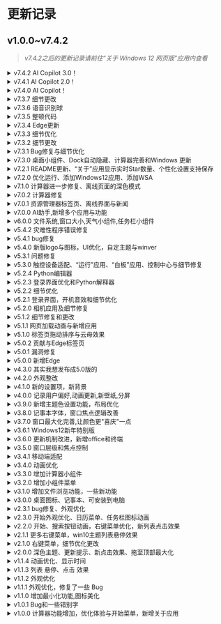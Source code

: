 # 更新记录
## v1.0.0~v7.4.2
> *v7.4.2之后的更新记录请前往“关于 Windows 12 网页版”应用内查看*


<details><summary><span>v7.4.2</span> AI Copilot 3.0！</summary><p>
	&emsp;&emsp;-(更新来自@NB-Group)<br>
	&emsp;&emsp;-笑死，昨天刚修好就又寄了，这次的船新版本绝对稳定，（理论上）再也不会寄</p>
</p></details>
<details><summary><span>v7.4.1</span> AI Copilot 2.0！</summary><p>
	&emsp;&emsp;-(更新来自@NB-Group)<br />
	&emsp;&emsp;-修复了ai无法使用的问题</p>
</p></details>
<details><summary><span>v7.4.0</span> AI Copilot！</summary><p>
	&emsp;&emsp;-(更新来自@NB-Group)<br>
	&emsp;&emsp;-去掉一些奇怪的东西<br />
	&emsp;&emsp;-经过我114年的开发，AI Copilot 2.0诞生了！<br />
	&emsp;&emsp;-开源了AI后端的代码<br />
	&emsp;&emsp;-细节优化和修复</p>
</p></details>
<details><summary><span>v7.3.7</span> 细节更改</summary><p>
	&emsp;&emsp;-加入一些奇怪的东西<br />
	&emsp;&emsp;-细节优化和修复</p>
</p></details>
<details><summary><span>v7.3.6</span> 语音识别球</summary><p>
	&emsp;&emsp;(更新来自@NB-Group)<br/>
	&emsp;&emsp;-增加语音识别球<br />
	&emsp;&emsp;-细节优化和修复</p>
</p></details>
<details><summary><span>v7.3.5</span> 整顿代码</summary><p>
	&emsp;&emsp;-整顿代码，贡献者必须按本文件开头以及CONTRIBUTING.md的规范编辑代码，否则不予合并，感谢理解<br/>
	&emsp;&emsp;-重绘新增的一些图标<br>
	&emsp;&emsp;-细节优化和修复</p>
</p></details>
<details><summary><span>v7.3.4</span> Edge更新</summary><p>
	&emsp;&emsp;(更新来自@lh11117)<br>
	&emsp;&emsp;-Edge 支持全屏<br/>
	&emsp;&emsp;-Edge 支持收藏夹</p>
</p></details>
<details><summary><span>v7.3.3</span> 细节优化</summary><p>
	&emsp;&emsp;细节优化</p>
</p></details>
<details><summary><span>v7.3.2</span> 细节更改</summary><p>
	&emsp;&emsp;(更新来自 @tjy-gitnub )<br />
	&emsp;&emsp;-新增了部分本地化语言功能<br />
	&emsp;&emsp;-更新壁纸<br />
	&emsp;&emsp;-优化样式<br />
	&emsp;&emsp;-优化shutdown命令<br />
	&emsp;&emsp;-其他更新与优化<br />
	&emsp;&emsp;-修复了点击标签页无法切换焦点的问题<br />
	&emsp;&emsp;-各位可以抽时间去看看README.md，一些特殊情况</p>
</p></details>
<details><summary><span>v7.3.1</span> Bug修复与细节优化</summary><p>
	&emsp;&emsp;-删除changelog.md中重复的字(更新来自 @ZigaoWang )<br />
	&emsp;&emsp;-修复BIOS无法正确访问的问题(更新来自 @ludonghengsb )</p>
</p></details>
<details><summary><span>v7.3.0</span> 桌面小组件、Dock自动隐藏、计算器完善和Windows 更新</summary><p>
	&emsp;&emsp;(更新来自 @User782Tec )<br />
	&emsp;&emsp;-新增了桌面小组件，可将小组件添加到桌面并调整位置<br />
	&emsp;&emsp;-新增了编辑模式，可快捷编辑小组件的位置，并提供了相关的快捷入口<br />
	&emsp;&emsp;-新增了窗口全屏且Dock不在使用时自动隐藏的功能<br />
	&emsp;&emsp;-为Microsoft Edge浏览器和文件资源管理器新增了后退/前进的功能<br />
	&emsp;&emsp;-又双叒叕优化计算器的精度问题与安全性问题<br />
	&emsp;&emsp;-重写更新机制，并完善 Windows 更新<br />
	&emsp;&emsp;-修复了文件资源管理器中右键文件失效的问题<br />
	&emsp;&emsp;-修复了文件资源管理器中无法正确显示文件夹中文件的问题<br />
	&emsp;&emsp;-更换了Python Editor的图标<br />
	&emsp;&emsp;-完善了开源说明<br />
	&emsp;&emsp;-其他细节与修复</p>
</p></details>
<details><summary><span>v7.2.1</span> README更新、“关于”应用显示实时Star数量、个性化设置支持保存</summary><p>
	&emsp;&emsp;(更新来自 @lh11117 )<br />
	&emsp;&emsp;-README更新<br />
	&emsp;&emsp;-“关于”应用显示实时Star数量<br />
	&emsp;&emsp;-个性化设置支持保存<br /></p>
</p></details>
<details><summary><span>v7.2.0</span> 优化运行、添加Windows12应用、添加WSA</summary><p>
	&emsp;&emsp;(更新来自 @lh11117 )<br />
	&emsp;&emsp;-优化运行<br />
	&emsp;&emsp;-添加Windows12应用<br />
	&emsp;&emsp;-添加WSA<br />
	&emsp;&emsp;-添加shutdown命令<br />
	&emsp;&emsp;-添加BIOS系统<br />
	&emsp;&emsp;-支持桌面图标删除<br />
	&emsp;&emsp;-更丰富的文件目录<br />
	&emsp;&emsp;-任务管理器支持置顶<br /></p>
</p></details>
<details><summary><span>v7.1.0</span> 计算器进一步修复、离线页面的深色模式</summary><p>
	&emsp;&emsp;(更新来自 @lh11117)<br />
	&emsp;&emsp;-进一步修复了计算器精度缺陷和接受输入非法内容的问题<br />
	&emsp;&emsp;-为Microsoft Edge浏览器的离线界面添加了深色模式版本<br />
	&emsp;&emsp;-其他一些细节修复<br /></p>
</p></details>
<details><summary><span>v7.0.2</span> 计算器修复</summary><p>
	&emsp;&emsp;(更新来自 @cong1223 和 @iewnfod)<br />
	&emsp;&emsp;-修复计算器计算加减乘除、平方、平方根等运算的精度问题(来自 @cong1223)<br />
	&emsp;&emsp;-只允许calc-input输入数字(来自 @iewnfod)<br /></p>
</p></details>
<details><summary><span>v7.0.1</span> 资源管理器标签页、离线界面与新闻</summary><p>
	&emsp;&emsp;-文件资源管理器的标签页(来自 @tjy-gitnub)<br />
	&emsp;&emsp;-新增了Microsoft Edge浏览器的离线界面(来自 @User782Tec)<br />
	&emsp;&emsp;-新增新闻(来自 @Nick-DL)<br />
	&emsp;&emsp;-优化部分UI<br />
	&emsp;&emsp;-细节优化和修复</p>
</p></details>
<details><summary><span>v7.0.0</span> AI助手,新增多个应用与功能</summary><p>
	&emsp;&emsp;-Windows 12 AI Copilot(@NB-Group提供api, @tjy-gitnub魔改)<br />
	&emsp;&emsp;-任务管理器(由 @User782Tec 提供)<br />
	&emsp;&emsp;-安全中心(由 @NB-Group 提供)<br />
	&emsp;&emsp;-适配文件系统(由 @NB-Group 提供)(别问我为啥现在才出，要问问@NB-Group)<br />
	&emsp;&emsp;-窗口云母(Mica)效果(由 @tjy-gitnub 提供，在设置中启用)<br />
	&emsp;&emsp;-文件资源管理器导航栏(由 @User782Tec 提供)<br />
	&emsp;&emsp;-任务管理器小组件(由 @User782Tec 提供)<br />
	&emsp;&emsp;-全新壁纸(由 @tjy-gitnub 提供)<br />
	&emsp;&emsp;-新增新闻(来自 @for-the-zero)<br />
	&emsp;&emsp;-修复了终端的灾难性bug<br />
	&emsp;&emsp;-优化部分UI<br />
	&emsp;&emsp;-细节优化和修复</p>
</p></details>
<details>
	<summary><span>v6.0.0</span> 文件系统,窗口大小,天气小组件,任务栏小组件</summary><p>
	
		&emsp;&emsp;-新增文件系统(由 @NB-Group 之后提供)<br />
		&emsp;&emsp;-窗口大小调整功能(由 @User782Tec 提供)<br />
		&emsp;&emsp;-保存桌面布局(由 @User782Tec 提供)<br />
		&emsp;&emsp;-天气小组件(由 @tjy-gitnub 提供)<br />
		&emsp;&emsp;-小组件添加到任务栏(由 @tjy-gitnub 提供,目前仅支持天气小组件)<br />
		&emsp;&emsp;-引入全新提示框(由 @tjy-gitnub 提供)<br />
		&emsp;&emsp;-新的反馈通道<br />
		&emsp;&emsp;-修复了有时开机动画不能正确显示的问题<br />
		&emsp;&emsp;-修复了登录界面不显示的问题<br />
		&emsp;&emsp;-适配新的主题格式，加速预览图显示<br />
		&emsp;&emsp;-细节优化和修复</p>
</p></details>
<details>
	<summary><span>v5.4.2</span> 灾难性程序错误修复</summary><p>
	
		&emsp;&emsp;-修复pwa将主题获取请求拦截的重大灾难性事故<br />
		&emsp;&emsp;-细节优化和修复
	</p>
</p></details>
<details>
	<summary><span>v5.4.1</span> bug修复</summary><p>
	
		&emsp;&emsp;<strong>(更新来自 @tjy-gitnub)</strong><br />
		&emsp;&emsp;-修复pwa将动态请求拦截的灾难性事故<br />
		&emsp;&emsp;-调整大家梦寐以求的开始菜单滚动条<br />
		&emsp;&emsp;-新增开始菜单固定项右键取消固定选项<br />
		&emsp;&emsp;-适配主题格式的一些更改<br />
		&emsp;&emsp;-细节优化和修复
	</p>
</p></details>
<details>
	<summary><span>v5.4.0</span> 新版logo与图标，UI优化，自定主题与winver</summary><p>
	
		&emsp;&emsp;<strong>(更新来自 @tjy-gitnub,其实我想发v6的)</strong><br />
		&emsp;&emsp;-新Logo:新版logo<br />
		&emsp;&emsp;-新图标:重绘替换了win11的图标<br />
		&emsp;&emsp;-自定主题:支持用户更改和上传自己的主题<br />
		&emsp;&emsp;-版本信息:新增winver<br />
		&emsp;&emsp;-新UI:加入win11的悬停立体高亮<br />
		&emsp;&emsp;-启动优化:加快速度，修复本地因获取电量失败无法启动的问题<br />
		&emsp;&emsp;-UI适配:稍稍更改了不适配的UI<br />
		&emsp;&emsp;-Bug修复:右键菜单无法关闭<br />
		&emsp;&emsp;-代码优化:对某些重复代码整理归纳，引入应用的初始化load配置<br />
		&emsp;&emsp;-细节优化和修复<br />
	</p>
</p></details>
<details>
	<summary><span>v5.3.1</span> 问题修复</summary><p>
	
		&emsp;&emsp;<strong>更新来自 @User782Tec</strong><br />
		&emsp;&emsp;-修复了样式不正常的问题<br />
		&emsp;&emsp;-修复了部分情况下Edge浏览器中加载动画圆圈位置不正确的问题<br />
		&emsp;&emsp;-修复了开始菜单无法滚动的问题<br />
		&emsp;&emsp;-修复了控制面板的样式问题<br />
	</p>
</p></details>
<details>
	<summary><span>v5.3.0</span> 触控设备适配、“运行”应用、“白板”应用、控制中心与细节修复</summary><p>
	
		&emsp;&emsp;<strong>更新来自 @NB-Group 和 @User782Tec</strong><br />
		&emsp;&emsp;-新增“运行”应用，可根据输入内容运行命令、打开文件夹或访问网站<br />
		&emsp;&emsp;-新增白板应用，可进行作画并保存<br />
		&emsp;&emsp;-新增控制中心，可调整显示器亮度<br />
		&emsp;&emsp;-新增了右键点击任务栏图标后可以关闭应用的功能<br />
		&emsp;&emsp;-新增了将应用固定到开始菜单的功能<br />
		&emsp;&emsp;-新增了在Edge浏览器中获取网页标题的功能(此项更新由@NB-Group提供后端，@User782Tec完善前端)<br />
		&emsp;&emsp;-适配触控设备在Edge浏览器中进行标签页拖动排序操作<br />
		&emsp;&emsp;-修复了Edge浏览器中标签页拖动排序功能中计算位置不正确等的问题<br />
		&emsp;&emsp;-修复了部分情况下Edge浏览器中加载动画圆圈位置不正确的问题<br />
		&emsp;&emsp;-修复了部分情况下终端不能正常运作的问题(详见由NebulaTechs提出的Issue#87)<br />
		&emsp;&emsp;-修复了部分情况下Edge浏览器中无法正确显示标签页的问题<br />
		&emsp;&emsp;-其他一些更改<br />
		&emsp;&emsp;-格式化部分文档<br />
	</p>
</p></details>
<details>
	<summary><span>v5.2.4</span> Python编辑器</summary><p>
	
		&emsp;&emsp;<strong>更新来自 @NB-Group</strong><br />
		&emsp;&emsp;-新增 Python 编辑器应用，编辑器自带自动补全，代码高亮和运行功能。<br />
	</p>
</p></details>
<details>
	<summary><span>v5.2.3</span> 登录界面优化和Python解释器</summary><p>
	
		&emsp;&emsp;<strong>更新来自 @NB-Group 和 @User782Tec</strong><br />
		&emsp;&emsp;-改进了登录界面，增加锁定壁纸及电源操作<br />
		&emsp;&emsp;-兼容开发环境，在本地开发时不启用缓存和PWA<br />
		&emsp;&emsp;-新增了Python解释器(此项更新由@NB-Group提供灵感与框架，@User782Tec完善)<br />
		&emsp;&emsp;-修复了终端选择不正常的问题<br />
		&emsp;&emsp;-改进了终端，可通过应用标识符来打开应用<br />
		&emsp;&emsp;-格式化部分文档<br />
	</p>
</p></details>
<details>
	<summary><span>v5.2.2</span> 细节优化</summary><p>
	
		&emsp;&emsp;-对相机外观和代码进行了优化<br />
		&emsp;&emsp;-添加登录背景，一些外观优化<br />
		&emsp;&emsp;-开源许可的完善<br />
		&emsp;&emsp;-一些优化和修复<br />
		&emsp;&emsp;-吊一下胃口:v6将使用全新图标(壁纸?)，支持自定义主题 >_-)o
	</p>
</p></details>
<details>
	<summary><span>v5.2.1</span> 登录界面，开机音效和细节优化</summary><p>
	
		&emsp;&emsp;<strong>更新来自 @User782Tec</strong><br />
		&emsp;&emsp;-为网站添加Favicon和标题<br />
		&emsp;&emsp;-Edge浏览器中，超出标签页范围的文字将会被隐藏以避免文字溢出的问题<br />
		&emsp;&emsp;-微调Edge浏览器中加载动画的位置<br />
		&emsp;&emsp;-新增了开机音效和登录界面<br />
		&emsp;&emsp;-格式化部分文档<br />
	</p>
</p></details>
<details>
	<summary><span>v5.2.0</span> 相机应用及细节修复</summary><p>
	
		&emsp;&emsp;<strong>更新来自 @User782Tec</strong><br />
		&emsp;&emsp;-新增“相机”应用，支持拍照功能<br />
		&emsp;&emsp;-优化焦点控制，关闭焦点窗口后，焦点会转移至下面一个窗口，更加符合原生体验<br />
		&emsp;&emsp;-计算器优化，优化符号及输入<br />
		&emsp;&emsp;-修复桌面批量选择框在左上角出现蓝点的问题<br />
		&emsp;&emsp;-修复部分情况下标题栏不显示的问题<br />
		&emsp;&emsp;-优化窗口布局<br />
		&emsp;&emsp;-修正部分非标准CSS特性<br />
		&emsp;&emsp;-格式化部分文档<br />
	</p>
</p></details>
<details>
	<summary><span>v5.1.2</span> 细节修复和更改</summary><p>
	
		&emsp;&emsp;-修复关于加载失效的问题<br />
		&emsp;&emsp;-设置加载圈圈为主题色<br />
		&emsp;&emsp;-添加刷新圈圈动画<br />
		&emsp;&emsp;-优化窗口拖拽代码<br />
		&emsp;&emsp;-其它一些更改<br />
		&emsp;&emsp;-提示:在github项目页的一些<a
			onclick="window.open('https://github.com/tjy-gitnub/win12','_blank');"
			win12_title="https://github.com/tjy-gitnub/win12" class="jump">公告</a>
		</p>
</p></details>
<details>
	<summary><span>v5.1.1</span> 网页加载动画与新增应用</summary><p>
	
		&emsp;&emsp;更新来自 @User782Tec<br />
		&emsp;&emsp;-优化了桌面文件拖拽选择选择<br />
		&emsp;&emsp;-Edge浏览器中网页加载时的标签页动画<br />
		&emsp;&emsp;-增加了点击窗口图标后弹出菜单的功能（部分触控设备不能触发上下文菜单）<br />
		&emsp;&emsp;-增加应用 VSCode 与 哔哩哔哩<br />
		&emsp;&emsp;-其它: 格式化文档和修复
	</p>
</p></details>
<details>
	<summary><span>v5.1.0</span> 标签页拖动排序与云母效果</summary><p>
	
		&emsp;&emsp;-标签页:可拖动标签页排序(仅桌面端)<br />
		&emsp;&emsp;-云母效果(试验):在设置中启用并按"用法"操作<br />
		&emsp;&emsp;-其它:细节优化和修复
	</p>
</p></details>
<details>
	<summary><span>v5.0.2</span> 贡献与Edge标签页</summary><p>
	
		&emsp;&emsp;-贡献:关于应用新增贡献者数据<br />
		&emsp;&emsp;-新标签页:对深色模式的适配，较高安全限制浏览器的适配<br />
		&emsp;&emsp;-标签页:新增标签页关闭动画<br />
		&emsp;&emsp;-兼容性:系统控件的防误触<br />
		&emsp;&emsp;-其它:细节优化和修复
	</p>
</p></details>
<details>
	<summary><span>v5.0.1</span> 漏洞修复</summary><p>
	
		<strong>更新由 @User782Tec 提供</strong><br />
		&emsp;&emsp;-修复了 issues #67中的问题<br />
		&emsp;&emsp;-修复了关闭所有Edge浏览器中的标签页后仍保留Edge浏览器的问题<br />
		&emsp;&emsp;-完善Edge浏览器内输入内容的正则表达式匹配<br />
		&emsp;&emsp;-略微修改Edge浏览器中输入框<br />
		&emsp;&emsp;-新标签页<br />
		&emsp;&emsp;-细节优化和修复
	</p>
</p></details>
<details>
	<summary><span>v5.0.0</span> 新增Edge</summary><p>
	
		<strong>🎉🎉项目在Github上突破✨100✨stars✨啦！🎊🎈</strong><br />
		&emsp;&emsp;-新增:Microsoft Edge应用(可以在Edge应用中提出反馈与建议，谢谢)<br />
		&emsp;&emsp;-新增:桌面拖动选择框(没什么大用)<br />
		&emsp;&emsp;-返璞归真:取消列表悬停效果<br />
		&emsp;&emsp;-丰富:在文件资源管理器中添加了一些文件<br />
		&emsp;&emsp;-精简:减小动画数量和幅度<br />
		&emsp;&emsp;-修复:关于记事本的另存为问题<br />
		&emsp;&emsp;-彩蛋:你发现动态壁纸了吗？<br />
		&emsp;&emsp;-其它:细节优化和修复
	</p>
</p></details>
<details><summary><span>v4.3.0</span> 其实我想发布成5.0版的</summary><p>
	&emsp;&emsp;-搜索菜单重新设计<br />
	&emsp;&emsp;-列表悬停立体效果(全局,深色模式可能会明显一点,灵感源于win11,大家可以帮忙找一个浅色模式的边框颜色)<br />
	&emsp;&emsp;-新增鼠标悬停提示框(全局)<br />
	&emsp;&emsp;-记事本全新设计与功能(向Word努力)<br />
	&emsp;&emsp;-计算器新样式<br />
	&emsp;&emsp;-新增多开亚克力设置<br />
	&emsp;&emsp;-关于应用更新记录动画<br />
	&emsp;&emsp;-文件资源管理器的新动画<br />
	&emsp;&emsp;-桌面图标点击效果<br />
	&emsp;&emsp;-修复设置的小竖条位置问题<br />
	&emsp;&emsp;-新闻<br />
	&emsp;&emsp;-细节优化和修复</p>
</p></details>
<details><summary><span>v4.2.0</span> 外观整改</summary><p>
	&emsp;&emsp;-新的计算器外观<br />
	&emsp;&emsp;-卡片外观优化<br />
	&emsp;&emsp;-设置新增菜单前面的小竖线<br />
	&emsp;&emsp;-右键菜单阴影特效<br />
	&emsp;&emsp;-细节优化和修复</p>
</p></details>
<details><summary><span>v4.1.0</span> 新的设置项，新背景</summary><p>
	&emsp;&emsp;-在设置中添加开关特效的选项<br />
	&emsp;&emsp;-背景添加阴影效果<br />
	&emsp;&emsp;-设置的一些动画效果<br />
	&emsp;&emsp;-一些外观优化<br />
	&emsp;&emsp;-细节优化和修复</p>
</p></details>
<details><summary><span>v4.0.0</span> 记录用户偏好,动画更新,新壁纸,分屏</summary><p>
	&emsp;&emsp;-记录用户偏好设置(更新后不保留) @xqwcom<br />
	&emsp;&emsp;-没错又是动画更新<br />
	&emsp;&emsp;-开始/任务栏/右键菜单/列表/切换等全面动画升级<br />
	&emsp;&emsp;-新壁纸(好看吗?)<br />
	&emsp;&emsp;-拖动窗口至左右边缘分屏<br />
	&emsp;&emsp;-细节优化和修复</p>
</p></details>
<details><summary><span>v3.9.0</span> 新增主题色设置功能，布局优化</summary><p>
	&emsp;&emsp;<i>更新部分来源 @User782Tec 的pr</i><br />
	&emsp;&emsp;-新增系统主题色设置功能<br />
	&emsp;&emsp;-记事本字体选择布局优化<br />
	&emsp;&emsp;-"关于"应用的改进<br />
	&emsp;&emsp;-细节优化和修复</p>
</p></details>
<details><summary><span>v3.8.0</span> 记事本字体，窗口焦点逻辑改善</summary><p>
	&emsp;&emsp;<i>更新主要来源 @User782Tec 的pr</i><br />
	&emsp;&emsp;-详见<a href="https://github.com/tjy-gitnub/win12/pull/50">pull</a>中的详细<br />
	&emsp;&emsp;-窗口焦点逻辑改善<br />
	&emsp;&emsp;-细节优化和修复</p>
</p></details>
<details><summary><span>v3.7.0</span> 窗口最大化完善,让颜色更"喜庆"一点</summary><p>
	&emsp;&emsp;<i>更新部分来源 @User782Tec 的pr</i><br />
	&emsp;&emsp;-增加最大化窗口下拖还原功能<br />
	&emsp;&emsp;-最大化窗口还原后保留之前的位置<br />
	&emsp;&emsp;-让系统的色调更"喜庆"一点<br />
	&emsp;&emsp;-增加 @iamkezo1 提供的新闻<br />
	&emsp;&emsp;-压缩背景图片加速<br />
	&emsp;&emsp;-禁用缩放<br />
	&emsp;&emsp;-细节优化和修复</p>
</p></details>
<details><summary><span>v3.6.1</span> Windows12新年特别版</summary><p>
	&emsp;&emsp;-增加主题色控制功能<br />
	&emsp;&emsp;-测试新的更新机制<br />
	&emsp;&emsp;-细节优化和修复</p>
</p></details>
<details><summary><span>v3.6.0</span> 更新机制改进，新增office和终端</summary><p>
	&emsp;&emsp;-使用新的更新机制，更新速度提升<br />
	&emsp;&emsp;-新增终端应用<br />
	&emsp;&emsp;-新增Office<br />
	&emsp;&emsp;-修改关机后黑屏而不是白屏<br />
	&emsp;&emsp;-更新记录仅显示最近的，优化速度<br />
	&emsp;&emsp;-细节优化和修复</p>
</p></details>
<details><summary><span>v3.5.0</span> 窗口层级和焦点控制</summary><p>
	&emsp;&emsp;-增加了窗口层级的控制<br>
	&emsp;&emsp;-非焦点窗口关闭模糊效果以提速<br>
	&emsp;&emsp;-新增 @Planet-xu 提供的新闻<br>
	&emsp;&emsp;-修复了下拉菜单停留的问题 @Samtjs<br>
	&emsp;&emsp;-细节优化和修复</p>
</p></details>
<details><summary><span>v3.4.1</span> 移动端适配</summary><p>
	&emsp;&emsp;-适配了移动端的双(改成单击)<br>
	&emsp;&emsp;-适配了移动端的拖动窗口<br>
	&emsp;&emsp;-优化任务栏按钮点击效果<br>
	&emsp;&emsp;-更改右键菜单样式<br>
	&emsp;&emsp;-下拉菜单悬停展开<br>
	&emsp;&emsp;-细节优化和修复</p>
	<i>感谢 @User782Tec</i>
</p></details>
<details><summary><span>v3.4.0</span> 动画优化</summary><p>
	&emsp;&emsp;-别问我为什么动画占一个新版<br>
	&emsp;&emsp;-基本上所有动画都进行了更新优化<br>
	&emsp;&emsp;-修复了上个版本没删完的标题栏问题<br>
	&emsp;&emsp;-修改了开始菜单的图标<br>
	&emsp;&emsp;-细节优化和修复</p>
</p></details>
<details><summary><span>v3.3.0</span> 增加计算器小组件</summary><p>
	&emsp;&emsp;-增加了计算器小组件<br>
	&emsp;&emsp;-修复了小组件新闻图片无法加载的问题<br>
	&emsp;&emsp;-移除了上一个版本的新窗口标题栏<br>
	&emsp;&emsp;-在一些图标按钮上悬停鼠标显示提示<br>
	&emsp;&emsp;-去除了所有链接的左下角链接提示<br>
	&emsp;&emsp;-细节优化和修复</p>
</p></details>
<details><summary><span>v3.2.0</span> 增加小组件菜单</summary><p>
	&emsp;&emsp;-增加了小组件(资讯和兴趣)菜单<br>
	&emsp;&emsp;-小组件菜单中的新闻内容<br>
	&emsp;&emsp;-小组件按钮动画效果<br>
	&emsp;&emsp;-应用窗口标题栏样式新增<br>
	&emsp;&emsp;-对计算器的计算代码的精简<br>
	&emsp;&emsp;-细节优化和修复</p>
</p></details>
<details><summary><span>v3.1.0</span> 增加文件浏览功能，一些新功能</summary><p>
	&emsp;&emsp;-文件资源管理器浏览功能<br>
	&emsp;&emsp;-对PWA更新的优化<br>
	&emsp;&emsp;-文件资源管理器右键菜单<br>
	&emsp;&emsp;-增加应用启动的加载动画<br>
	&emsp;&emsp;-增加应用启动初始化<br>
	&emsp;&emsp;-记事本新增"编辑"菜单<br>
	&emsp;&emsp;-下拉菜单整体优化<br>
	&emsp;&emsp;-右键菜单优化<br>
	&emsp;&emsp;-在输入框中允许浏览器的右键菜单<br>
	&emsp;&emsp;-双击窗口标题栏最大化<br>
	&emsp;&emsp;-细节优化和修复</p>
</p></details>
<details><summary><span>v3.0.0</span> 桌面图标、记事本、可安装到电脑</summary><p>
	&emsp;&emsp;-可以在Edge、Chrome等主流浏览器中将Win12安装为pwa应用¹<br>
	&emsp;&emsp;-新增桌面图标，并增加桌面右键菜单"刷新"功能<br>
	&emsp;&emsp;-可以将开始菜单应用右键添加到桌面<br>
	&emsp;&emsp;-新增"记事本"应用<br>
	&emsp;&emsp;-新的深色模式切换按钮<br>
	&emsp;&emsp;-改进了窗口的外观<br>
	&emsp;&emsp;-细节优化和修复<br>
	<i>1: 正常会有安装的提示，会在链接栏右上角，安装后可离线使用，有网会自动更新。感谢 @dzc120223 的建议</i>
</p>
</p></details>
<details><summary><span>v2.3.1</span> bug修复、外观优化</summary><p>
	&emsp;&emsp;-修复了拖动窗口图标触发拖拽事件的错误<br>
	&emsp;&emsp;-修复了其它拖拽图片的错误<br>
	&emsp;&emsp;-右键菜单的外观优化<br>
	&emsp;&emsp;-深色模式的可读性优化<br>
	&emsp;&emsp;-细节优化和修复</p>
</p></details>
<details><summary><span>v2.3.0</span> 开始外观优化、日历菜单、任务栏图标动画</summary><p>
	&emsp;&emsp;-开始菜单外观优化、更加松散<br>
	&emsp;&emsp;-新增任务栏中的日历菜单<br>
	&emsp;&emsp;-任务栏图标添加动画效果<br>
	&emsp;&emsp;-窗口最小化动画优化<br>
	&emsp;&emsp;-右键菜单的完善<br>
	&emsp;&emsp;-细节优化和修复</p>
</p></details>
<details><summary><span>v2.2.0</span> 开始、搜索按钮动画，右键菜单优化，新列表点击效果</summary><p>
	&emsp;&emsp;-开始、搜索按钮新增点击动画<br>
	&emsp;&emsp;-优化右键菜单<br>
	&emsp;&emsp;-桌面右键菜单新增<br>
	&emsp;&emsp;-新的列表点击效果<br>
	&emsp;&emsp;-任务栏动画效果优化<br>
	&emsp;&emsp;-细节优化和修复</p>
</p></details>
<details><summary><span>v2.1.1</span> 更多右键菜单，win10主题列表悬停效果</summary><p>
	&emsp;&emsp;-在开始、任务栏、更新消息支持更多右键菜单<br>
	&emsp;&emsp;-右键菜单超出界面的优化<br>
	&emsp;&emsp;-列表win10悬停效果<br>
	&emsp;&emsp;-点击或右击消息可在窗口中查看详细<br>
	&emsp;&emsp;-修复了时间无法显示星期日的问题<br>
	&emsp;&emsp;-细节优化</p>
</p></details>
<details><summary><span>v2.1.0</span> 右键菜单，细节优化更改</summary><p>
	&emsp;&emsp;-在窗口标题、桌面、开始菜单支持右键菜单<br>
	&emsp;&emsp;-在其它元素上禁用右键菜单<br>
	&emsp;&emsp;-列表点击根据鼠标位置偏移<br>
	&emsp;&emsp;-新增更新消息图标<br>
	&emsp;&emsp;-修复了按钮点击缩小效果不正常显示的问题<br>
	&emsp;&emsp;-修复了更新消息在开机前显示的问题<br>
	&emsp;&emsp;-细节优化</p>
</p></details>
<details><summary><span>v2.0.0</span> 深色主题、更新提示、新点击效果、拖至顶部最大化</summary><p>
	&emsp;&emsp;-支持深色模式<br>
	&emsp;&emsp;-在每次更新后显示更新提示<br>
	&emsp;&emsp;-去除原 win10 主题点击、悬停动画<br>
	&emsp;&emsp;-新的列表项点击动画<br>
	&emsp;&emsp;-将窗口拖至顶部最大化<br>
	&emsp;&emsp;-优化开始菜单固定项点击效果</p>
</p></details>
<details><summary><span>v1.1.4</span> 动画优化、显示时间</summary><p>
	&emsp;&emsp;-优化窗口最大最小化动、开始、搜索等动画<br>
	&emsp;&emsp;-计算器外观优化<br>
	&emsp;&emsp;-"准备"深色主题😏<br>
	&emsp;&emsp;-在开始菜单中显示当前的时间<br>
	&emsp;&emsp;-一些细节优化</p>
</p></details>
<details><summary><span>v1.1.3</span> 列表 悬停、点击 效果</summary><p>
	&emsp;&emsp;-在开始菜单、设置、关于、文件资源管理器、计算器中使用新的列表悬停、点击效果<br>
	&emsp;&emsp;-在任务栏、关于中使用主题色(蓝紫渐变)<br>
	&emsp;&emsp;-任务栏应用圆角优化<br>
	&emsp;&emsp;-增加任务栏右下角托盘(未完全实现)<br>
	&emsp;&emsp;-使启动时不显示鼠标，更加逼真</p>
</p></details>
<details><summary><span>v1.1.2</span> 外观优化</summary><p>
	&emsp;&emsp;-透明效果改善<br>
	&emsp;&emsp;-在所有应用中使用主题色(蓝紫渐变)<br>
	&emsp;&emsp;-Dock(任务)栏圆角优化<br>
	&emsp;&emsp;-在设置中使用新的头像<br>
	&emsp;&emsp;-加速窗口动画，更加贴近原生</p>
</p></details>
<details><summary><span>v1.1.1</span> 外观优化，修复了一些 Bug</summary><p>
	&emsp;&emsp;-外观优化，阴影增加<br>
	&emsp;&emsp;-修复了开始、搜索菜单关闭时高度会闪一下的问题<br>
	&emsp;&emsp;-开始菜单用户头像美化<br>
	&emsp;&emsp;-修复了"关于"应用切换标签时文字改变导致动画流畅的问题<br>
	&emsp;&emsp;-使页面不能滚动，更加逼真</p>
</p></details>
<details><summary><span>v1.1.0</span> 增加最小化功能,图标美化</summary><p>
	&emsp;&emsp;-新增最小化窗口功能<br>
	&emsp;&emsp;-图标部分美化<br>
	&emsp;&emsp;-开始、搜索按钮点击动画美化<br>
	&emsp;&emsp;-修复计算器 "𝑥²" 键无效的问题<br>
	&emsp;&emsp;-修复窗口打开并最大化后最小化不正常的问题<br>
	&emsp;&emsp;-修复多次打开应用任务栏显示错误的问题<br>
	&emsp;&emsp;-简化js关于拖动窗口的代码</p>
</p></details>
<details><summary><span>v1.0.1</span> Bug和一些错别字</summary><p>
	&emsp;&emsp;上传了才发现有 Bug 😅</p>
</p></details>
<details><summary><span>v1.0.0</span> 计算器功能增加，优化体验与开始菜单，新增关于应用</summary><p>
	&emsp;&emsp;-使开始菜单和搜索窗口在高度不足的页面中更好地显示，页面高度过小也可能显示不全，还是建议使用电脑<br>
	&emsp;&emsp;-计算器增加平方与开方功能<br>
	&emsp;&emsp;-开始菜单中不可用应用用灰色显示，更加简洁方便<br>
	&emsp;&emsp;-新增 "关于Win12网页版" 应用，包含关于本项目的说明和历史更新记录<br>
	&emsp;&emsp;-优化开始菜单和搜索窗口的显示动画<br>
	&emsp;&emsp;-优化电脑端按钮的体验</p>
</p></details>
